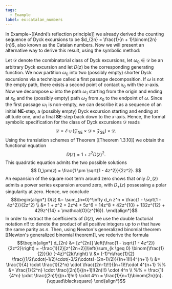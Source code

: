 ```yaml
---
tags:
  - Example
label: ex:catalan_numbers
---
```

In Example~[[André’s reflection principle]] we already derived the counting sequence of Dyck excursions to be $d_{2n} = \frac{1}{n + 1}\binom{2n}{n}$, also known as the Catalan numbers. Now we will present an alternative way to derive this result, using the symbolic method:

Let $\mathcal{D}$ denote the combinatorial class of Dyck excursions, let $\omega_0 \in \mathcal{D}$ be an arbitrary Dyck excursion and let $D(z)$ be the corresponding generating function. We now partition $\omega_0$ into two (possibly empty) shorter Dyck excursions via a technique called a first passage decomposition. If $\omega$ is not the empty path, there exists a second point of contact $x_0$ with the $x$-axis. Now we decompose $\omega$ into the path $\omega_1$ starting from the origin and ending at $x_0$ and the (possibly empty) path $\omega_2$ from $x_0$ to the endpoint of $\omega$. Since the first passage $\omega_1$ is non-empty, we can describe it as a sequence of an initial **NE**-step, a (possibly empty) Dyck excursion starting and ending at altitude one, and a final **SE**-step back down to the $x$-axis.
Hence, the formal symbolic specification for the class of Dyck excursions $\mathcal{D}$ reads
$$
\mathcal{D} = \mathcal{E} \cup (\mathcal{Z}_{\mathrm{NE}} \times \mathcal{D} \times \mathcal{Z}_{\mathrm{SE}}) \times \mathcal{D}.
$$
Using the translation schemes of Theorem [[Theorem 1.3.10]] we obtain the functional equation
$$
D(z) = 1 + z^2D(z)^2.
$$
This quadratic equation admits the two possible solutions
$$
D_\pm(z) = \frac{1 \pm \sqrt{1 - 4z^2}}{2z^2}.
$$
An expansion of the square root term around zero shows that only $D_-(z)$ admits a power series expansion around zero, with $D_+(z)$ possessing a polar singularity at zero. Hence, we conclude
$$\begin{align*}
D(z) &= \sum_{n=0}^\infty d_n z^n = \frac{1 - \sqrt{1 - 4z^2}}{2z^2} \\
&= 1 + z^2 + 2z^4 + 5z^6 + 14z^8 + 42z^{10} + 132z^{12} + 429z^{14} + \mathcal{O}(z^{16}).
\end{align*}$$
In order to extract the coefficients of $D(z)$, we use the double factorial notation $n!!$ to denote the product of all positive integers up to $n$ that have the same parity as $n$.
Then, using Newton's generalized binomial theorem [[Newton's generalized binomial theorem]], we rederive the formula
$$\begin{align*}
d_{2n} &= [z^{2n}] \left(\frac{1 - \sqrt{1 - 4z^2}}{2z^2}\right)
= -\frac{1}{2}[z^{2n+2}]\left(\sum_{k \geq 0} \binom{\frac{1}{2}}{k} (-4z)^{2k}\right) \\
&= (-1)^n\frac{1}{2} \frac{(1/2)\cdot(-1/2)\cdot(-3/2)\cdots(-(2n-1)/2)}{(n+1)!}4^{n+1} \\
&= \frac{1}{4} \cdot \frac{1}{2^n} \cdot \frac{(2n-1)!!}{(n+1)!}\cdot 4^{n+1}
%% &= \frac{1}{2^n} \cdot \frac{(2n)!}{(n+1)!(2n)!!} \cdot 4^n \\ %%
= \frac{1}{4^n} \cdot \frac{(2n)!}{(n+1)!n!} \cdot 4^n
= \frac{1}{n+1}\binom{2n}{n}. {\qquad\blacksquare}
\end{align*}$$
